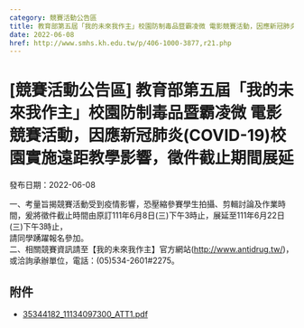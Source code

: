```yaml
---
category: 競賽活動公告區
title: 教育部第五屆「我的未來我作主」校園防制毒品暨霸凌微 電影競賽活動，因應新冠肺炎(COVID-19)校園實施遠距教學影響，徵件截止期間展延
date: 2022-06-08
href: http://www.smhs.kh.edu.tw/p/406-1000-3877,r21.php
---
```


# [競賽活動公告區] 教育部第五屆「我的未來我作主」校園防制毒品暨霸凌微 電影競賽活動，因應新冠肺炎(COVID-19)校園實施遠距教學影響，徵件截止期間展延

發布日期：2022-06-08

一、考量旨揭競賽活動受到疫情影響，恐壓縮參賽學生拍攝、剪輯討論及作業時間，爰將徵件截止時間由原訂111年6月8日(三)下午3時止，展延至111年6月22日(三)下午3時止，  
請同學踴躍報名參加。  
二、相關競賽資訊請至【我的未來我作主】官方網站(http://www.antidrug.tw/)，或洽詢承辦單位，電話：(05)534-2601#2275。

## 附件

- [35344182_11134097300_ATT1.pdf](https://www.smhs.kh.edu.tw/var/file/0/1000/attach/94/pta_3660_177148_89049.pdf)
